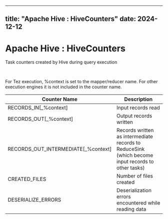---

title: "Apache Hive : HiveCounters"
date: 2024-12-12
----------------

# Apache Hive : HiveCounters

Task counters created by Hive during query execution

 

For Tez execution, %context is set to the mapper/reducer name. For other execution engines it is not included in the counter name.

|              Counter Name              |                                            Description                                            |
|----------------------------------------|---------------------------------------------------------------------------------------------------|
| RECORDS\_IN[\_%context]                | Input records read                                                                                |
| RECORDS\_OUT[\_%context]               | Output records written                                                                            |
| RECORDS\_OUT\_INTERMEDIATE[\_%context] | Records written as intermediate records to ReduceSink (which become input records to other tasks) |
| CREATED\_FILES                         | Number of files created                                                                           |
| DESERIALIZE\_ERRORS                    | Deserialization errors encountered while reading data                                             |

